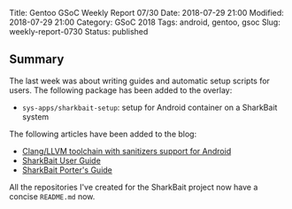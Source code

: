 Title: Gentoo GSoC Weekly Report 07/30
Date: 2018-07-29 21:00
Modified: 2018-07-29 21:00
Category: GSoC 2018
Tags: android, gentoo, gsoc
Slug: weekly-report-0730
Status: published

## Summary

The last week was about writing guides and automatic setup scripts for users.  The following package has been added to the overlay:

  * `sys-apps/sharkbait-setup`: setup for Android container on a SharkBait system

The following articles have been added to the blog:

  * [Clang/LLVM toolchain with sanitizers support for Android]({filename}/Android/toolchain-clang-llvm-with-sanitizers-for-android.md)
  * [SharkBait User Guide]({filename}/SharkBait/sharkbait-user-guide.md)
  * [SharkBait Porter's Guide]({filename}/SharkBait/sharkbait-porters-guide.md)

All the repositories I've created for the SharkBait project now have a concise `README.md` now.
